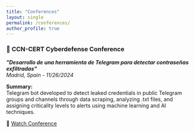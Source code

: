 ```yaml
---
title: "Conferences"
layout: single
permalink: /conferences/
author_profile: true
---
```


### 🔹 **CCN-CERT Cyberdefense Conference**  
**_"Desarrollo de una herramienta de Telegram para detectar contraseñas exfiltradas"_**  
_Madrid, Spain - 11/26/2024_  

**Summary:**  
Telegram bot developed to detect leaked credentials in public Telegram groups and channels 
through data scraping, analyzing .txt files, and assigning criticality levels to alerts using 
machine learning and AI techniques.

🔗 [Watch Conference](https://youtu.be/rWYVFkxzB7A?si=xYHnAJtvkdSI-6zZ)